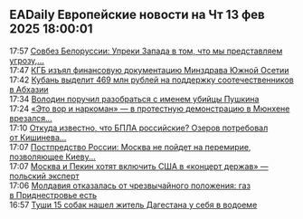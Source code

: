 <h2>EADaily Европейские новости на Чт 13 фев 2025 18:00:01</h2>
<div class="rssn table">
  <span class="smaller gray hspace">17:57</span> <a class="nodecor" href="https://eadaily.com/ru/news/2025/02/13/sovbez-belorussii-upreki-zapada-v-tom-chto-my-predstavlyaem-ugrozu-bespochvenny">Совбез Белоруссии: Упреки Запада в том, что мы представляем угрозу,...</a>
</div>
<div class="rssn table">
  <span class="smaller gray hspace">17:47</span> <a class="nodecor" href="https://eadaily.com/ru/news/2025/02/13/kgb-izyal-finansovuyu-dokumentaciyu-minzdrava-yuzhnoy-osetii">КГБ изъял финансовую документацию Минздрава Южной Осетии</a>
</div>
<div class="rssn table">
  <span class="smaller gray hspace">17:42</span> <a class="nodecor" href="https://eadaily.com/ru/news/2025/02/13/kuban-vydelit-469-mln-rubley-na-podderzhku-sootechestvennikov-v-abhazii">Кубань выделит 469 млн рублей на поддержку соотечественников в Абхазии</a>
</div>
<div class="rssn table">
  <span class="smaller gray hspace">17:34</span> <a class="nodecor" href="https://eadaily.com/ru/news/2025/02/13/volodin-poruchil-razobratsya-s-imenem-ubiycy-pushkina">Володин поручил разобраться с именем убийцы Пушкина</a>
</div>
<div class="rssn table">
  <span class="smaller gray hspace">17:24</span> <a class="nodecor" href="https://eadaily.com/ru/news/2025/02/13/eto-vor-i-narkoman-v-protestnuyu-demonstraciyu-v-myunhene-vrezalsya-afganskiy-migrant">«Это вор и наркоман» — в протестную демонстрацию в Мюнхене врезался...</a>
</div>
<div class="rssn table">
  <span class="smaller gray hspace">17:10</span> <a class="nodecor" href="https://eadaily.com/ru/news/2025/02/13/otkuda-izvestno-chto-bpla-rossiyskie-ozerov-potreboval-ot-kishineva-rassledovaniya">Откуда известно, что БПЛА российские? Озеров потребовал от Кишинева...</a>
</div>
<div class="rssn table">
  <span class="smaller gray hspace">17:07</span> <a class="nodecor" href="https://eadaily.com/ru/news/2025/02/13/postpredstvo-rossii-moskva-ne-poydet-na-peremirie-pozvolyayushchee-kievu-perevooruzhitsya">Постпредство России: Москва не пойдет на перемирие, позволяющее Киеву...</a>
</div>
<div class="rssn table">
  <span class="smaller gray hspace">17:07</span> <a class="nodecor" href="https://eadaily.com/ru/news/2025/02/13/moskva-i-pekin-hotyat-vklyuchit-ssha-v-koncert-derzhav-polskiy-ekspert">Москва и Пекин хотят включить США в «концерт держав» — польский эксперт</a>
</div>
<div class="rssn table">
  <span class="smaller gray hspace">17:06</span> <a class="nodecor" href="https://eadaily.com/ru/news/2025/02/13/moldaviya-otkazalas-ot-chrezvychaynogo-polozheniya-gaz-v-pridnestrove-est">Молдавия отказалась от чрезвычайного положения: газ в Приднестровье есть</a>
</div>
<div class="rssn table">
  <span class="smaller gray hspace">16:57</span> <a class="nodecor" href="https://eadaily.com/ru/news/2025/02/13/tushi-15-sobak-nashel-zhitel-dagestana-u-sebya-v-vodoeme">Туши 15 собак нашел житель Дагестана у себя в водоеме</a>
</div>